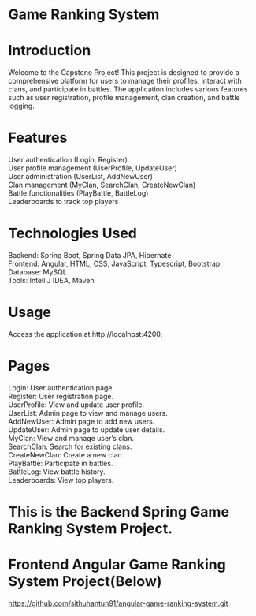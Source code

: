 # Game Ranking System

# Introduction
Welcome to the Capstone Project! This project is designed to provide a comprehensive platform for users to manage their profiles, interact with clans, and participate in battles. The application includes various features such as user registration, profile management, clan creation, and battle logging.

# Features
User authentication (Login, Register)<br>
User profile management (UserProfile, UpdateUser)<br>
User administration (UserList, AddNewUser)<br>
Clan management (MyClan, SearchClan, CreateNewClan)<br>
Battle functionalities (PlayBattle, BattleLog)<br>
Leaderboards to track top players<br>

# Technologies Used
Backend: Spring Boot, Spring Data JPA, Hibernate<br>
Frontend: Angular, HTML, CSS, JavaScript, Typescript, Bootstrap<br>
Database: MySQL<br>
Tools: IntelliJ IDEA, Maven<br>

# Usage
Access the application at http://localhost:4200.

# Pages
Login: User authentication page.<br>
Register: User registration page.<br>
UserProfile: View and update user profile.<br>
UserList: Admin page to view and manage users.<br>
AddNewUser: Admin page to add new users.<br>
UpdateUser: Admin page to update user details.<br>
MyClan: View and manage user’s clan.<br>
SearchClan: Search for existing clans.<br>
CreateNewClan: Create a new clan.<br>
PlayBattle: Participate in battles.<br>
BattleLog: View battle history.<br>
Leaderboards: View top players.<br>

# This is the Backend Spring Game Ranking System Project.<br>

# Frontend Angular Game Ranking System Project(Below)
https://github.com/sithuhantun91/angular-game-ranking-system.git